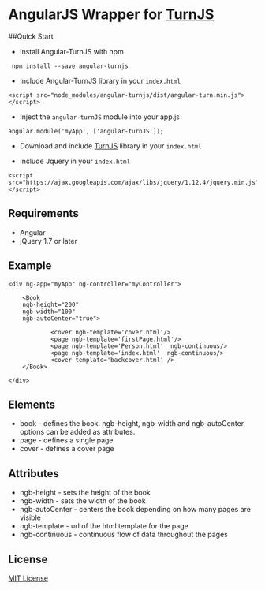 # AngularJS Wrapper for [TurnJS](http://www.turnjs.com/)

##Quick Start

- install Angular-TurnJS with npm
```
 npm install --save angular-turnjs
```
- Include Angular-TurnJS library in your `index.html`

```
<script src="node_modules/angular-turnjs/dist/angular-turn.min.js"></script>
```
- Inject the `angular-turnJS` module into your app.js

```
angular.module('myApp', ['angular-turnJS']);
```

- Download and include [TurnJS](http://www.turnjs.com/) library in your `index.html`

- Include Jquery in your `index.html`

```
<script src="https://ajax.googleapis.com/ajax/libs/jquery/1.12.4/jquery.min.js"></script>
```

## Requirements

- Angular
- jQuery 1.7 or later

## Example

```
<div ng-app="myApp" ng-controller="myController">

    <Book 
    ngb-height="200"
    ngb-width="100"
    ngb-autoCenter="true">
	
            <cover ngb-template='cover.html'/>
            <page ngb-template='firstPage.html'/> 
            <page ngb-template='Person.html'  ngb-continuous/>
            <page ngb-template='index.html'  ngb-continuous/>	
            <cover template='backcover.html' />
    </Book>

</div>
```

## Elements

- book - defines the book. ngb-height, ngb-width and ngb-autoCenter options can be added as attributes.
- page - defines a single page
- cover - defines a cover page

## Attributes

- ngb-height - sets the height of the book
- ngb-width - sets the width of the book
- ngb-autoCenter - centers the book depending on how many pages are visible
- ngb-template - url of the html template for the page
- ngb-continuous - continuous flow of data throughout the pages

## License

[MIT License](https://github.com/embladev/Angular-TurnJS/blob/dev/LICENSE)